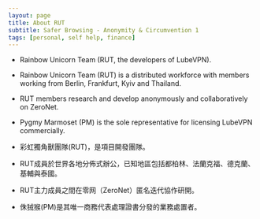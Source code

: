 ```yaml
---
layout: page
title: About RUT
subtitle: Safer Browsing - Anonymity & Circumvention 1
tags: [personal, self help, finance]
---
```


- Rainbow Unicorn Team (RUT, the developers of LubeVPN).
- Rainbow Unicorn Team (RUT) is a distributed workforce with members working from Berlin, Frankfurt, Kyiv and Thailand.
- RUT members research and develop anonymously and collaboratively on ZeroNet.
- Pygmy Marmoset (PM) is the sole representative for licensing LubeVPN commercially.

- 彩虹獨角獸團隊(RUT)，是項目開發團隊。
- RUT成員於世界各地分佈式辦公，已知地區包括都柏林、法蘭克福、德克蘭、基輔與泰國。
- RUT主力成員之間在零网（ZeroNet）匿名迭代協作研開。
- 侏狨猴(PM)是其唯一商務代表處理證書分發的業務處置者。

<!--stackedit_data:
eyJoaXN0b3J5IjpbLTE0ODcyNjcxMDcsMTU5Nzk5ODgxN119
-->
